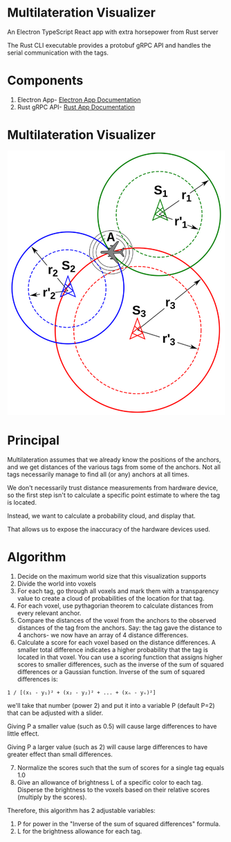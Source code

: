 # Multilateration Visualizer
An Electron TypeScript React app with extra horsepower from Rust server

The Rust CLI executable provides a protobuf gRPC API and handles the serial communication with the tags.

# Components
1. Electron App- [Electron App Documentation](electron/README.md)
2. Rust gRPC API- [Rust App Documentation](protobuf/rust_microservice/README.md)

# Multilateration Visualizer
![Multilateration Visualizer](/doc/multilateration.png)

# Principal
Multilateration assumes that we already know the positions of the anchors, and we get distances of the various tags from some of the anchors. Not all tags necessarily manage to find all (or any) anchors at all times.

We don't necessarily trust distance measurements from hardware device, so the first step isn't to calculate a specific point estimate to where the tag is located.

Instead, we want to calculate a probability cloud, and display that.

That allows us to expose the inaccuracy of the hardware devices used.

# Algorithm
1. Decide on the maximum world size that this visualization supports
2. Divide the world into voxels
3. For each tag, go through all voxels and mark them with a transparency value to create a cloud of probabilities of the location for that tag.
4. For each voxel, use pythagorian theorem to calculate distances from every relevant anchor.
5. Compare the distances of the voxel from the anchors to the observed distances of the tag from the anchors. Say: the tag gave the distance to 4 anchors- we now have an array of 4 distance differences.
6. Calculate a score for each voxel based on the distance differences. A smaller total difference indicates a higher probability that the tag is located in that voxel. You can use a scoring function that assigns higher scores to smaller differences, such as the inverse of the sum of squared differences or a Gaussian function. Inverse of the sum of squared differences is:
```text
1 / [(x₁ - y₁)² + (x₂ - y₂)² + ... + (xₙ - yₙ)²]
```
we'll take that number (power 2) and put it into a variable P (default P=2) that can be adjusted with a slider.

Giving P a smaller value (such as 0.5) will cause large differences to have little effect.

Giving P a larger value (such as 2) will cause large differences to have greater effect than small differences.

7. Normalize the scores such that the sum of scores for a single tag equals 1.0
8. Give an allowance of brightness L of a specific color to each tag. Disperse the brightness to the voxels based on their relative scores (multiply by the scores).

Therefore, this algorithm has 2 adjustable variables:
1. P for power in the "Inverse of the sum of squared differences" formula.
2. L for the brightness allowance for each tag.
